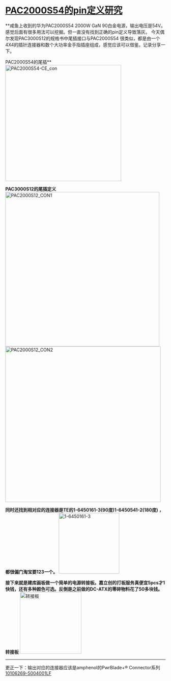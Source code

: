 # [PAC2000S54的pin定义研究](https://github.com/Tyrael0sun/hwblog/issues/1)

**咸鱼上收到的华为PAC2000S54 2000W GaN 90白金电源，输出电压是54V。感觉后面有很多用法可以挖掘。但一直没有找到正确的pin定义导致落灰。
今天偶尔发现PAC3000S12的规格书中尾插接口与PAC2000S54 很类似，都是由一个4X4的插针连接器和数个大功率金手指插座组成，感觉应该可以借鉴。记录分享一下。

PAC2000S54的尾插**
<img width="364" alt="PAC2000S54-CE_con" src="https://user-images.githubusercontent.com/32221824/152667449-c9c99364-28e7-465b-a208-ebeb53215f1a.png">

**PAC3000S12的尾插定义**
<img width="484" alt="PAC2000S12_CON1" src="https://user-images.githubusercontent.com/32221824/152667457-cf7d1509-09d6-41e3-ba2d-21ef1c07dff1.png">
<img width="488" alt="PAC2000S12_CON2" src="https://user-images.githubusercontent.com/32221824/152667456-6db65101-8732-4bfa-9b82-423b8d237439.png">

**同时还找到相对应的连接器是TE的1-6450161-3(90度)1-6450541-2(180度) ，都很偏门淘宝要123一个。**
<img width="190" alt="1-6450161-3" src="https://user-images.githubusercontent.com/32221824/152667465-8c834487-a4d5-48e9-a4a6-c0e3d87929f6.png">

**接下来就是建库画板做一个简单的电源转接板。嘉立创的打板服务真便宜5pcs才1快钱，还有多种颜色可选。反倒是之前做的DC-ATX的零碎物料花了50多块钱。
转接板**
<img width="193" alt="转接板" src="https://user-images.githubusercontent.com/32221824/152667469-f6b65f75-a179-42b0-ae7e-0c2cf789b64a.png">

---

更正一下：输出对应的连接器应该是amphenol的PwrBlade+® Connector系列[10106269-5004001LF](https://www.amphenol-icc.com/pwrblade-101062695004001lf.html)